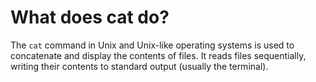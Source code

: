 # What does cat do?
The `cat` command in Unix and Unix-like operating systems is used to concatenate and display the contents of files. It reads files sequentially, writing their contents to standard output (usually the terminal).